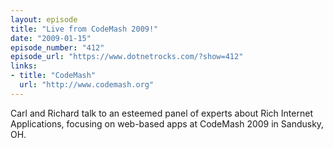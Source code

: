 ```yaml
---
layout: episode
title: "Live from CodeMash 2009!"
date: "2009-01-15"
episode_number: "412"
episode_url: "https://www.dotnetrocks.com/?show=412"
links:
- title: "CodeMash"
  url: "http://www.codemash.org"
---
```


Carl and Richard talk to an esteemed panel of experts about Rich Internet Applications, focusing on web-based apps at CodeMash 2009 in Sandusky, OH.

